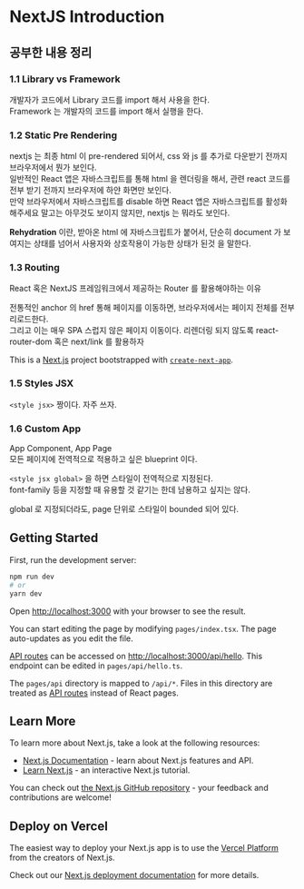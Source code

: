 # NextJS Introduction

## 공부한 내용 정리

### 1.1 Library vs Framework

개발자가 코드에서 Library 코드를 import 해서 사용을 한다. <br>
Framework 는 개발자의 코드를 import 해서 실행을 한다.

### 1.2 Static Pre Rendering

nextjs 는 최종 html 이 pre-rendered 되어서, css 와 js 를 추가로 다운받기 전까지 브라우저에서 뭔가 보인다. <br>
일반적인 React 앱은 자바스크립트를 통해 html 을 렌더링을 해서, 관련 react 코드를 전부 받기 전까지 브라우저에 하얀 화면만 보인다. <br>
만약 브라우저에서 자바스크립트를 disable 하면 React 앱은 자바스크립트를 활성화 해주세요 말고는 아무것도 보이지 않지만, nextjs 는 뭐라도 보인다.

**Rehydration** 이란, 받아온 html 에 자바스크립트가 붙어서, 단순히 document 가 보여지는 상태를 넘어서 사용자와 상호작용이 가능한 상태가 된것 을 말한다.

### 1.3 Routing

React 혹은 NextJS 프레임워크에서 제공하는 Router 를 활용해야하는 이유

전통적인 anchor 의 href 통해 페이지를 이동하면, 브라우저에서는 페이지 전체를 전부 리로드한다. <br>
그리고 이는 매우 SPA 스럽지 않은 페이지 이동이다. 리렌더링 되지 않도록 react-router-dom 혹은 next/link 를 활용하자

This is a [Next.js](https://nextjs.org/) project bootstrapped with [`create-next-app`](https://github.com/vercel/next.js/tree/canary/packages/create-next-app).

### 1.5 Styles JSX

`<style jsx>` 짱이다. 자주 쓰자.

### 1.6 Custom App

App Component, App Page<br>
모든 페이지에 전역적으로 적용하고 싶은 blueprint 이다.

`<style jsx global>` 을 하면 스타일이 전역적으로 지정된다. <br>
font-family 등을 지정할 때 유용할 것 같기는 한데 남용하고 싶지는 않다.

global 로 지정되더라도, page 단위로 스타일이 bounded 되어 있다.

## Getting Started

First, run the development server:

```bash
npm run dev
# or
yarn dev
```

Open [http://localhost:3000](http://localhost:3000) with your browser to see the result.

You can start editing the page by modifying `pages/index.tsx`. The page auto-updates as you edit the file.

[API routes](https://nextjs.org/docs/api-routes/introduction) can be accessed on [http://localhost:3000/api/hello](http://localhost:3000/api/hello). This endpoint can be edited in `pages/api/hello.ts`.

The `pages/api` directory is mapped to `/api/*`. Files in this directory are treated as [API routes](https://nextjs.org/docs/api-routes/introduction) instead of React pages.

## Learn More

To learn more about Next.js, take a look at the following resources:

- [Next.js Documentation](https://nextjs.org/docs) - learn about Next.js features and API.
- [Learn Next.js](https://nextjs.org/learn) - an interactive Next.js tutorial.

You can check out [the Next.js GitHub repository](https://github.com/vercel/next.js/) - your feedback and contributions are welcome!

## Deploy on Vercel

The easiest way to deploy your Next.js app is to use the [Vercel Platform](https://vercel.com/new?utm_medium=default-template&filter=next.js&utm_source=create-next-app&utm_campaign=create-next-app-readme) from the creators of Next.js.

Check out our [Next.js deployment documentation](https://nextjs.org/docs/deployment) for more details.
